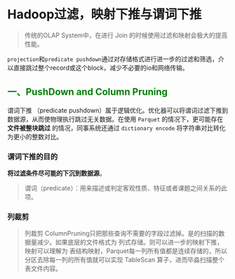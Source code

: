 # Hadoop过滤，映射下推与谓词下推

> 传统的OLAP System中，在进行 Join 的时候使用过滤和映射会极大的提高性能。
> 

`projection`和`predicate pushdown`通过对存储格式进行进一步的过滤和筛选，介以直接跳过整个record或这个block，减少不必要的io和网络传输。

## <font color="green">一、PushDown and Column Pruning</font>

谓词下推 （predicate pushdown）属于逻辑优化。优化器可以将谓词过滤下推到数据源，从而使物理执行跳过无关数据。在使用 `Parquet` 的情况下，更可能存在 **文件被整块跳过** 的情况，同事系统还通过 `dictionary encode` 将字符串对比转化为更小的整数对比。

### 谓词下推的目的

**将过滤条件尽可能的下沉到数据源**。

> 谓词（predicate）：用来描述或判定客观性质、特征或者课题之间关系的此项。
> 

### 列裁剪

> 列裁剪 ColumnPruning只把那些查询不需要的字段过滤掉。是的扫描的数据量减少。如果底层的文件格式为 列式存储。则可以进一步的映射下推，映射可以理解为 表结构映射，Parquet每一列所有值都是连续存储的，所以分区去除每一列的所有值就可以实现 TableScan 算子，进而毕淼扫描整个表文件内容。
> 







